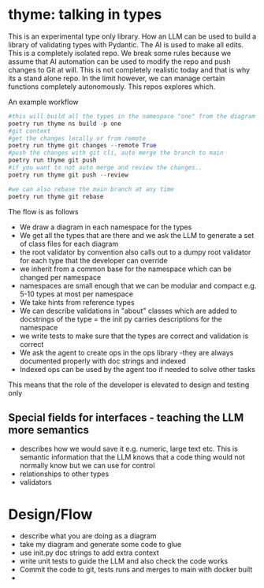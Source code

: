# thyme: talking in types

This is an experimental type only library. How an LLM can be used to build a library of validating types with Pydantic. The AI is used to make all edits.
This is a completely isolated repo. We break some rules because we assume that AI automation can be used to modify the repo and push changes to Git at will.
This is not completely realistic today and that is why its a stand alone repo. In the limit however, we can manage certain functions completely autonomously. This repos explores which.

An example workflow

```python
#this will build all the types in the namespace "one" from the diagram and doc string in init.py
poetry run thyme ns build -p one
#git context
#get the changes locally or from remote
poetry run thyme git changes --remote True
#push the changes with git cli, auto merge the branch to main
poetry run thyme git push
#if you want to not auto merge and review the changes..
poetry run thyme git push --review

#we can also rebase the main branch at any time
poetry run thyme git rebase

```

The flow is as follows

- We draw a diagram in each namespace for the types
- We get all the types that are there and we ask the LLM to generate a set of class files for each diagram
- the root validator by convention also calls out to a dumpy root validator for each type that the developer can override
- we inherit from a common base for the namespace which can be changed per namespace
- namespaces are small enough that we can be modular and compact e.g. 5-10 types at most per namespace
- We take hints from reference types
- We can describe validations in "about" classes which are added to docstrings of the type = the init py carries descriptions for the namespace
- we write tests to make sure that the types are correct and validation is correct
- We ask the agent to create ops in the ops library -they are always documented properly with doc strings and indexed
- Indexed ops can be used by the agent too if needed to solve other tasks

This means that the role of the developer is elevated to design and testing only

## Special fields for interfaces - teaching the LLM more semantics

- describes how we would save it e.g. numeric, large text etc. This is semantic information that the LLM knows that a code thing would not normally know but we can use for control
- relationships to other types
- validators

# Design/Flow

- describe what you are doing as a diagram
- take my diagram and generate some code to glue
- use init.py doc strings to add extra context
- write unit tests to guide the LLM and also check the code works
- Commit the code to git, tests runs and merges to main with docker built
-
